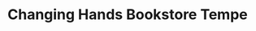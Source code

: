 ---
title: "Changing Hands Bookstore Tempe"
url: /tempe/changing-hands-bookstore-tempe/
shop: books
---